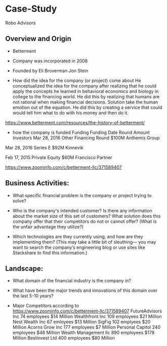 # Case-Study
Robo Advisors


## Overview and Origin

* Betterment

* Company was incorporated in 2008

* Founded by 
Eli Broverman 
Jon Stein

* How did the idea for the company (or project) come about
He conceptualized the idea for the company after realizing that he could apply the concepts he learned in behavioral economics and biology in college to the financing world. He did this by realizing that humans are not rational when making financial decisions. Solution take the human emotion out of the equation.  He did this by creating a service that could would tell him what to do with his money and then do it.

https://www.betterment.com/resources/the-history-of-betterment/

* how the company is funded
Funding
Funding Date
Round
Amount
Investors
Mar 28, 2016
Other Financing Round
$100M
Anthemis Group

Mar 28, 2016
Series E
$92M
Kinnevik

Feb 17, 2015
Private Equity
$60M
Francisco Partner

https://www.zoominfo.com/c/betterment-llc/371589407

## Business Activities:

* What specific financial problem is the company or project trying to solve?

* Who is the company's intended customer?  Is there any information about the market size of this set of customers?
What solution does this company offer that their competitors do not or cannot offer? (What is the unfair advantage they utilize?)

* Which technologies are they currently using, and how are they implementing them? (This may take a little bit of sleuthing–– you may want to search the company’s engineering blog or use sites like Stackshare to find this information.)


## Landscape:

* What domain of the financial industry is the company in?

* What have been the major trends and innovations of this domain over the last 5-10 years?

* Major Competitors according to https://www.zoominfo.com/c/betterment-llc/371589407
FutureAdvisors Inc        74  employees    $14 Million
Wealthfront Inc           109 employees    $21 Million
Nest Wealth Inc           67  emloyees     $13 Million
SigFig                    102 emplyees     $20 Million
Acorns Grow Inc           177 employees    $7  Million
Personal Capitol          240 employees    $48 Million
Wealth Management llc     890 employees    $178 Million
Bestinvest Ltd            400 employees    $80 Million
